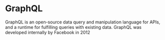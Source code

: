 # GraphQL
GraphQL is an open-source data query and manipulation language for APIs, and a runtime for fulfilling queries with existing data. GraphQL was developed internally by Facebook in 2012
